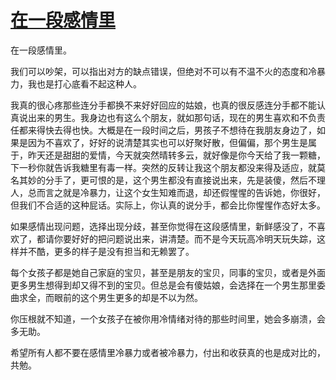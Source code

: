 # [在一段感情里](https://github.com/platojobs/SFLOG/issues/249)

在一段感情里。

我们可以吵架，可以指出对方的缺点错误，但绝对不可以有不温不火的态度和冷暴力，我也是打心底看不起这种人。

我真的很心疼那些连分手都换不来好好回应的姑娘，也真的很反感连分手都不能认真说出来的男生。我身边也有这么个朋友，就如那句话，现在的男生喜欢和不负责任都来得快去得也快。大概是在一段时间之后，男孩子不想待在我朋友身边了，如果是因为不喜欢了，好好的说清楚其实也可以好聚好散，但偏偏，那个男生是属于，昨天还是甜甜的爱情，今天就突然晴转多云，就好像是你今天给了我一颗糖，下一秒你就告诉我糖里有毒一样。突然的反转让我这个朋友都没来得及适应，就莫名其妙的分手了，更可恨的是，这个男生都没有直接说出来，先是装傻，然后不理人，总而言之就是冷暴力，让这个女生知难而退，却还假惺惺的告诉她，你很好，但我们不合适的这种屁话。实际上，你认真的说分手，都会比你惺惺作态好太多。

如果感情出现问题，选择出现分歧，甚至你觉得在这段感情里，新鲜感没了，不喜欢了，都请你要好好的把问题说出来，讲清楚。而不是今天玩高冷明天玩失踪，这样并不酷，更多的样子是没有担当和无赖罢了。

每个女孩子都是她自己家庭的宝贝，甚至是朋友的宝贝，同事的宝贝，或者是外面更多男生想得到却又得不到的宝贝。但总是会有傻姑娘，会选择在一个男生那里委曲求全，而眼前的这个男生更多的却是不以为然。

你压根就不知道，一个女孩子在被你用冷情绪对待的那些时间里，她会多崩溃，会多无助。

希望所有人都不要在感情里冷暴力或者被冷暴力，付出和收获真的也是成对比的，共勉。